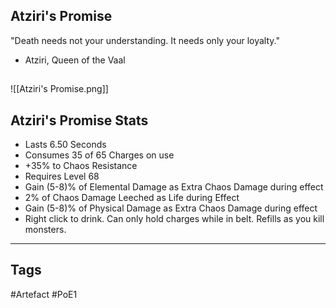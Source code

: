 ## Atziri's Promise
"Death needs not your understanding. It needs only your loyalty."
- Atziri, Queen of the Vaal
##
![[Atziri's Promise.png]]
## Atziri's Promise Stats
- Lasts 6.50 Seconds
- Consumes 35 of 65 Charges on use
- +35% to Chaos Resistance
- Requires Level 68
- Gain (5-8)% of Elemental Damage as Extra Chaos Damage during effect
- 2% of Chaos Damage Leeched as Life during Effect
- Gain (5-8)% of Physical Damage as Extra Chaos Damage during effect
- Right click to drink. Can only hold charges while in belt. Refills as you kill monsters.


---
## Tags
#Artefact
#PoE1